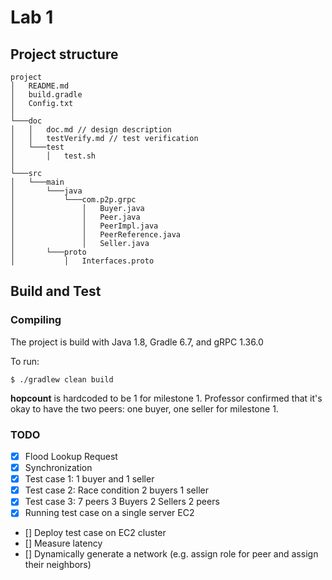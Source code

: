 # Lab 1

## Project structure


```
project
│   README.md
│   build.gradle
│   Config.txt    
│
└───doc
│   │   doc.md // design description
│   │   testVerify.md // test verification
│   └───test
│       │   test.sh
│   
└───src
│   └───main
│       └───java
│           └───com.p2p.grpc
│               │   Buyer.java
│               │   Peer.java
│               │   PeerImpl.java
│               │   PeerReference.java
│               │   Seller.java
│       └───proto
│           │   Interfaces.proto
```

## Build and Test

### Compiling

The project is build with Java 1.8, Gradle 6.7, and gRPC 1.36.0

To run:
``` 
$ ./gradlew clean build
```

**hopcount** is hardcoded to be 1 for milestone 1. Professor confirmed that it's okay to have the two peers: one buyer, one seller for milestone 1.


### TODO
- [X] Flood Lookup Request
- [X] Synchronization
- [X] Test case 1: 1 buyer and 1 seller 
- [X] Test case 2: Race condition 2 buyers 1 seller
- [X] Test case 3: 7 peers 3 Buyers 2 Sellers 2 peers
- [X] Running test case on a single server EC2
- [] Deploy test case on EC2 cluster 
- [] Measure latency
- [] Dynamically generate a network (e.g. assign role for peer and assign their neighbors)